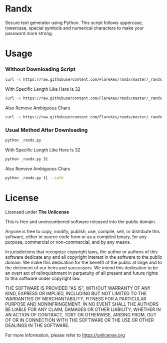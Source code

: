 # Randx
Secure text generator using Python. This script follows uppercase, lowercase, special symbols and numerical characters to make your password more strong. 

# Usage
### Without Downloading Script
```bash
curl -s https://raw.githubusercontent.com/FlareXes/randx/master/_randx.py | python -
```
With Specific Length Like Here Is 32
```bash
curl -s https://raw.githubusercontent.com/FlareXes/randx/master/_randx.py | python - 32
```
Also Remove Ambiguous Chars
```bash
curl -s https://raw.githubusercontent.com/FlareXes/randx/master/_randx.py | python - 11 --safe
```

### Usual Method After Downloading
```bash
python _randx.py
```
With Specific Length Like Here Is 32
```bash
python _randx.py 32
```
Also Remove Ambiguous Chars
```bash
python _randx.py 11 --safe
```

# License

Licensed under **The Unlicense**

This is free and unencumbered software released into the public domain.

Anyone is free to copy, modify, publish, use, compile, sell, or
distribute this software, either in source code form or as a compiled
binary, for any purpose, commercial or non-commercial, and by any
means.

In jurisdictions that recognize copyright laws, the author or authors
of this software dedicate any and all copyright interest in the
software to the public domain. We make this dedication for the benefit
of the public at large and to the detriment of our heirs and
successors. We intend this dedication to be an overt act of
relinquishment in perpetuity of all present and future rights to this
software under copyright law.

THE SOFTWARE IS PROVIDED "AS IS", WITHOUT WARRANTY OF ANY KIND,
EXPRESS OR IMPLIED, INCLUDING BUT NOT LIMITED TO THE WARRANTIES OF
MERCHANTABILITY, FITNESS FOR A PARTICULAR PURPOSE AND NONINFRINGEMENT.
IN NO EVENT SHALL THE AUTHORS BE LIABLE FOR ANY CLAIM, DAMAGES OR
OTHER LIABILITY, WHETHER IN AN ACTION OF CONTRACT, TORT OR OTHERWISE,
ARISING FROM, OUT OF OR IN CONNECTION WITH THE SOFTWARE OR THE USE OR
OTHER DEALINGS IN THE SOFTWARE.

For more information, please refer to <https://unlicense.org>
